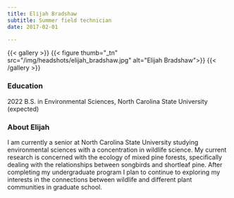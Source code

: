 ```yaml
---
title: Elijah Bradshaw
subtitle: Summer field technician
date: 2017-02-01

---
```


{{< gallery >}}
  {{< figure thumb="_tn" src="/img/headshots/elijah_bradshaw.jpg" alt="Elijah Bradshaw">}}
{{< /gallery >}}

<!--more-->
### Education
2022 B.S. in Environmental Sciences, North Carolina State University (expected)

### About Elijah
I am currently a senior at North Carolina State University studying environmental sciences with a concentration in wildlife science. My current research is concerned with the ecology of mixed pine forests, specifically dealing with the relationships between songbirds and shortleaf pine. After completing my undergraduate program I plan to continue to exploring my interests in the connections between wildlife and different plant communities in graduate school.
